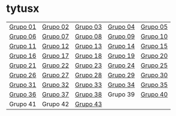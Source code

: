 # tytusx


| | | | | |
|-|-|-|-|-|
|[Grupo 01](https://tytusdb.github.io/tytusx/20211SVAC/G01/)|[Grupo 02](https://tytusdb.github.io/tytusx/20211SVAC/G02/)|[Grupo 03](https://tytusdb.github.io/tytusx/20211SVAC/G03/)|[Grupo 04](https://tytusdb.github.io/tytusx/20211SVAC/G04/)|[Grupo 05](https://tytusdb.github.io/tytusx/20211SVAC/G05/docs/)|
|[Grupo 06](https://tytusdb.github.io/tytusx/20211SVAC/G06/)|[Grupo 07](https://tytusdb.github.io/tytusx/20211SVAC/G07/FRONTEND/)|[Grupo 08](https://tytusdb.github.io/tytusx/20211SVAC/G08/CodigoFuente/src/)|[Grupo 09](https://tytusdb.github.io/tytusx/20211SVAC/G09/)|[Grupo 10](https://tytusdb.github.io/tytusx/20211SVAC/G10/)|
|[Grupo 11](https://tytusdb.github.io/tytusx/20211SVAC/G11/)|[Grupo 12](https://tytusdb.github.io/tytusx/20211SVAC/G12/)|[Grupo 13](https://tytusdb.github.io/tytusx/20211SVAC/G13/)|[Grupo 14](https://tytusdb.github.io/tytusx/20211SVAC/G14/)|[Grupo 15](https://tytusdb.github.io/tytusx/20211SVAC/G15/)|
|[Grupo 16](https://tytusdb.github.io/tytusx/20211SVAC/G16/)|[Grupo 17](https://tytusdb.github.io/tytusx/20211SVAC/G17/)|[Grupo 18](https://tytusdb.github.io/tytusx/20211SVAC/G18/)|[Grupo 19](https://tytusdb.github.io/tytusx/20211SVAC/G19/)|[Grupo 20](https://tytusdb.github.io/tytusx/20211SVAC/G20/)|
|[Grupo 21](https://tytusdb.github.io/tytusx/20211SVAC/G21/)|[Grupo 22](https://tytusdb.github.io/tytusx/20211SVAC/G22/)|[Grupo 23](https://tytusdb.github.io/tytusx/20211SVAC/G23/)|[Grupo 24](https://tytusdb.github.io/tytusx/20211SVAC/G24/)|[Grupo 25](https://tytusdb.github.io/tytusx/20211SVAC/G25/)|
|[Grupo 26](https://tytusdb.github.io/tytusx/20211SVAC/G26/)|[Grupo 27](https://tytusdb.github.io/tytusx/20211SVAC/G27/)|[Grupo 28](https://tytusdb.github.io/tytusx/20211SVAC/G28/)|[Grupo 29](https://tytusdb.github.io/tytusx/20211SVAC/G29/)|[Grupo 30](https://tytusdb.github.io/tytusx/20211SVAC/G30/)|
|[Grupo 31](https://tytusdb.github.io/tytusx/20211SVAC/G31/)|[Grupo 32](https://tytusdb.github.io/tytusx/20211SVAC/G32/)|[Grupo 33](https://tytusdb.github.io/tytusx/20211SVAC/G33/)|[Grupo 34](https://tytusdb.github.io/tytusx/20211SVAC/G34/)|[Grupo 35](https://tytusdb.github.io/tytusx/20211SVAC/G35/)|
|[Grupo 36](https://tytusdb.github.io/tytusx/20211SVAC/G36/frontend/)|[Grupo 37](https://tytusdb.github.io/tytusx/20211SVAC/G37/)|[Grupo 38](https://tytusdb.github.io/tytusx/20211SVAC/G38/)|Grupo 39|[Grupo 40](https://tytusdb.github.io/tytusx/20211SVAC/G40/)|
|Grupo 41|Grupo 42|[Grupo 43](https://tytusdb.github.io/tytusx/20211SVAC/G43/src/)| | |
